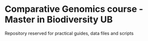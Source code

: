 # Comparative Genomics course - Master in Biodiversity UB
Repository reserved for practical guides, data files and scripts

